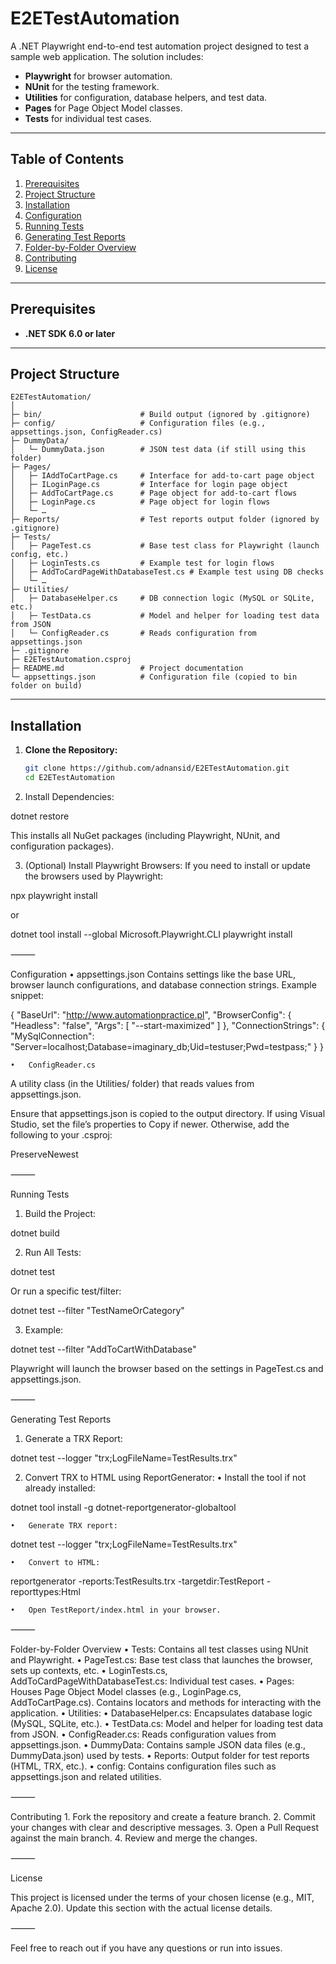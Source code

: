 # E2ETestAutomation

A .NET Playwright end-to-end test automation project designed to test a sample web application. The solution includes:

- **Playwright** for browser automation.  
- **NUnit** for the testing framework.  
- **Utilities** for configuration, database helpers, and test data.  
- **Pages** for Page Object Model classes.  
- **Tests** for individual test cases.

---

## Table of Contents

1. [Prerequisites](#prerequisites)  
2. [Project Structure](#project-structure)  
3. [Installation](#installation)  
4. [Configuration](#configuration)  
5. [Running Tests](#running-tests)  
6. [Generating Test Reports](#generating-test-reports)  
7. [Folder-by-Folder Overview](#folder-by-folder-overview)  
8. [Contributing](#contributing)  
9. [License](#license)

---

## Prerequisites

- **.NET SDK 6.0 or later**

---

## Project Structure
```
E2ETestAutomation/
│
├─ bin/                      # Build output (ignored by .gitignore)
├─ config/                   # Configuration files (e.g., appsettings.json, ConfigReader.cs)
├─ DummyData/
│   └─ DummyData.json        # JSON test data (if still using this folder)
├─ Pages/
│   ├─ IAddToCartPage.cs     # Interface for add-to-cart page object
│   ├─ ILoginPage.cs         # Interface for login page object
│   ├─ AddToCartPage.cs      # Page object for add-to-cart flows
│   ├─ LoginPage.cs          # Page object for login flows
│   └─ …
├─ Reports/                  # Test reports output folder (ignored by .gitignore)
├─ Tests/
│   ├─ PageTest.cs           # Base test class for Playwright (launch config, etc.)
│   ├─ LoginTests.cs         # Example test for login flows
│   ├─ AddToCardPageWithDatabaseTest.cs # Example test using DB checks
│   └─ …
├─ Utilities/
│   ├─ DatabaseHelper.cs     # DB connection logic (MySQL or SQLite, etc.)
│   ├─ TestData.cs           # Model and helper for loading test data from JSON
│   └─ ConfigReader.cs       # Reads configuration from appsettings.json
├─ .gitignore
├─ E2ETestAutomation.csproj
├─ README.md                 # Project documentation
└─ appsettings.json          # Configuration file (copied to bin folder on build)
```
---

## Installation

1. **Clone the Repository:**
   ```bash
   git clone https://github.com/adnansid/E2ETestAutomation.git
   cd E2ETestAutomation

2.	Install Dependencies:

dotnet restore

This installs all NuGet packages (including Playwright, NUnit, and configuration packages).

3.	(Optional) Install Playwright Browsers:
If you need to install or update the browsers used by Playwright:

npx playwright install

or

dotnet tool install --global Microsoft.Playwright.CLI
playwright install



⸻

Configuration
	•	appsettings.json
Contains settings like the base URL, browser launch configurations, and database connection strings.
Example snippet:

{
  "BaseUrl": "http://www.automationpractice.pl",
  "BrowserConfig": {
    "Headless": "false",
    "Args": [ "--start-maximized" ]
  },
  "ConnectionStrings": {
    "MySqlConnection": "Server=localhost;Database=imaginary_db;Uid=testuser;Pwd=testpass;"
  }
}


	•	ConfigReader.cs
A utility class (in the Utilities/ folder) that reads values from appsettings.json.

Ensure that appsettings.json is copied to the output directory. If using Visual Studio, set the file’s properties to Copy if newer. Otherwise, add the following to your .csproj:

<ItemGroup>
  <None Update="config/appsettings.json">
    <CopyToOutputDirectory>PreserveNewest</CopyToOutputDirectory>
  </None>
</ItemGroup>



⸻

Running Tests
1.	Build the Project:

dotnet build


2.	Run All Tests:

dotnet test

Or run a specific test/filter:

dotnet test --filter "TestNameOrCategory"


3.	Example:

dotnet test --filter "AddToCartWithDatabase"



Playwright will launch the browser based on the settings in PageTest.cs and appsettings.json.

⸻

Generating Test Reports
1.	Generate a TRX Report:

dotnet test --logger "trx;LogFileName=TestResults.trx"


2.	Convert TRX to HTML using ReportGenerator:
	•	Install the tool if not already installed:

dotnet tool install -g dotnet-reportgenerator-globaltool


	•	Generate TRX report:

dotnet test --logger "trx;LogFileName=TestResults.trx"


	•	Convert to HTML:

reportgenerator -reports:TestResults.trx -targetdir:TestReport -reporttypes:Html


	•	Open TestReport/index.html in your browser.

⸻

Folder-by-Folder Overview
	•	Tests:
Contains all test classes using NUnit and Playwright.
	•	PageTest.cs: Base test class that launches the browser, sets up contexts, etc.
	•	LoginTests.cs, AddToCardPageWithDatabaseTest.cs: Individual test cases.
	•	Pages:
Houses Page Object Model classes (e.g., LoginPage.cs, AddToCartPage.cs).
Contains locators and methods for interacting with the application.
	•	Utilities:
	•	DatabaseHelper.cs: Encapsulates database logic (MySQL, SQLite, etc.).
	•	TestData.cs: Model and helper for loading test data from JSON.
	•	ConfigReader.cs: Reads configuration values from appsettings.json.
	•	DummyData:
Contains sample JSON data files (e.g., DummyData.json) used by tests.
	•	Reports:
Output folder for test reports (HTML, TRX, etc.).
	•	config:
Contains configuration files such as appsettings.json and related utilities.

⸻

Contributing
	1.	Fork the repository and create a feature branch.
	2.	Commit your changes with clear and descriptive messages.
	3.	Open a Pull Request against the main branch.
	4.	Review and merge the changes.

⸻

License

This project is licensed under the terms of your chosen license (e.g., MIT, Apache 2.0). Update this section with the actual license details.

⸻

Feel free to reach out if you have any questions or run into issues.